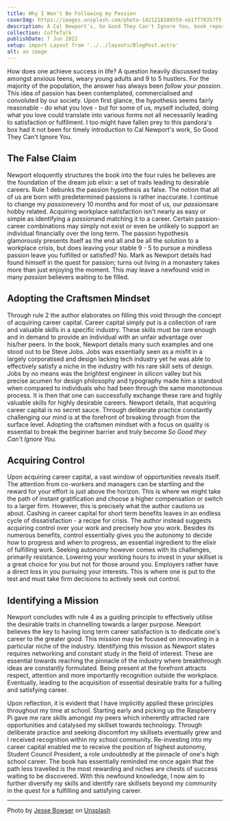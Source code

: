 ```yaml
---
title: Why I Won't Be Following my Passion 
coverImg: https://images.unsplash.com/photo-1421218108559-eb1ff78357f5?ixlib=rb-1.2.1&ixid=MnwxMjA3fDB8MHxwaG90by1wYWdlfHx8fGVufDB8fHx8&auto=format&fit=crop&w=3264&q=80
description: A Cal Newport's, So Good They Can't Ignore You, book report.
collection: CoffeTalk
publishDate: 7 Jun 2022
setup: import Layout from '../../layouts/BlogPost.astro'
alt: an image
---
```

How does one achieve success in life? A question heavily discussed today amongst anxious teens, weary young adults and 9 to 5 hustlers. For the majority of the population, the answer has always been *follow your passion.* This idea of passion has been contemplated, commercialised and convoluted by our society. Upon first glance, the hypothesis seems fairly reasonable - do what you love - but for some of us, myself included, doing what you love could translate into various forms not all necessarily leading to satisfaction or fulfilment. I too might have fallen prey to this pandora's box had it not been for timely introduction to Cal Newport's work, So Good They Can't Ignore You.   

## The False Claim

Newport eloquently structures the book into the four rules he believes are the foundation of the dream job elixir: a set of traits leading to desirable careers. Rule 1 debunks the passion hypothesis as false. The notion that all of us are born with predetermined passions is rather inaccurate. I continue to change my *passion*every 10 months and for most of us, our *passions*are hobby related. Acquiring workplace satisfaction isn't nearly as easy or simple as identifying a *passion*and matching it to a career. Certain passion-career combinations may simply not exist or even be unlikely to support an individual financially over the long term. The passion hypothesis glamorously presents itself as the end all and be all the solution to a workplace crisis, but does leaving your stable 9 - 5 to pursue a mindless passion leave you fulfilled or satisfied? No. Mark as Newport details had found himself in the quest for passion; turns out living in a monastery takes more than just enjoying the moment. This may leave a newfound void in many *passion* believers waiting to be filled. 


## Adopting the Craftsmen Mindset

Through rule 2 the author elaborates on filling this void through the concept of acquiring career capital. Career capital simply put is a collection of rare and valuable skills in a specific industry. These skills must be rare enough and in demand to provide an individual with an unfair advantage over his/her peers. In the book, Newport details many such examples and one stood out to be Steve Jobs. Jobs was essentially seen as a misfit in a largely corporatised and design lacking tech industry yet he was able to effectively satisfy a niche in the industry with his rare skill sets of design. Jobs by no means was the brightest engineer in silicon valley but his precise acumen for design philosophy and typography made him a standout when compared to individuals who had been through the same monotonous process. It is then that one can successfully exchange these rare and highly valuable skills for highly desirable careers. Newport details, that acquiring career capital is no secret sauce. Through deliberate practice constantly challenging our mind is at the forefront of breaking through from the surface level. Adopting the craftsmen mindset with a focus on quality is essential to break the beginner barrier and truly become *So Good they Can't Ignore You*. 

## Acquiring Control

Upon acquiring career capital, a vast window of opportunities reveals itself. The attention from co-workers and managers can be startling and the reward for your effort is just above the horizon. This is where we might take the path of instant gratification and choose a higher compensation or switch to a larger firm. However, this is precisely what the author cautions us about. Cashing in career capital for short term benefits leaves in an endless cycle of dissatisfaction - a recipe for crisis. The author instead suggests acquiring control over your work and precisely how you work. Besides its numerous benefits, control essentially gives you the autonomy to decide how to progress and when to progress, an essential ingredient to the elixir of fulfilling work.  Seeking autonomy however comes with its challenges, primarily resistance. Lowering your working hours to invest in your skillset is a great choice for you but not for those around you. Employers rather have a direct loss in you pursuing your interests. This is where one is put to the test and must take firm decisions to actively seek out control.

## Identifying a Mission

Newport concludes with rule 4 as a guiding principle to effectively utilise the desirable traits in channelling towards a larger purpose. Newport believes the key to having long term career satisfaction is to dedicate one's career to the greater good. This mission may be focused on innovating in a particular niche of the industry. Identifying this mission as Newport states requires networking and constant study in the field of interest. These are essential towards reaching the pinnacle of the industry where breakthrough ideas are constantly formulated. Being present at the forefront attracts respect, attention and more importantly recognition outside the workplace.  Eventually, leading to the acquisition of essential desirable traits for a fulling and satisfying career. 



Upon reflection, it is evident that I have implicitly applied these principles throughout my time at school. Starting early and picking up the Raspberry Pi gave me rare skills amongst my peers which inherently attracted rare opportunities and catalysed my skillset towards technology. Through deliberate practice and seeking discomfort my skillsets eventually grew and I received recognition within my school community. Re-investing into my career capital enabled me to receive the position of highest autonomy, Student Council President, a role undoubtedly at the pinnacle of one's high school career. The book has essentially reminded me once again that the path less travelled is the most rewarding and niches are chests of success waiting to be discovered. With this newfound knowledge, I now aim to further diversify my skills and identify rare skillsets beyond my community in the quest for a fulfilling and satisfying career. 






---

Photo by [Jesse Bowser](https://unsplash.com/@jessebowser) on [Unsplash](https://unsplash.com/photos/c0I4ahyGIkA)
